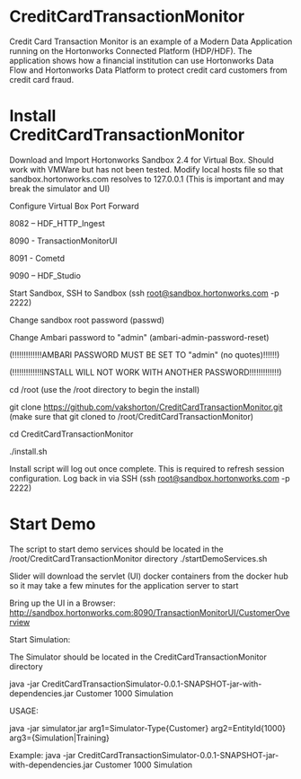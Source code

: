 # CreditCardTransactionMonitor
Credit Card Transaction Monitor is an example of a Modern Data Application running on the Hortonworks Connected Platform (HDP/HDF). The application shows how a financial institution can use Hortonworks Data Flow and Hortonworks Data Platform to protect credit card customers from credit card fraud.

# Install CreditCardTransactionMonitor
Download and Import Hortonworks Sandbox 2.4 for Virtual Box. Should work with VMWare but has not been tested. Modify local hosts file so that sandbox.hortonworks.com resolves to 127.0.0.1 (This is important and may break the simulator and UI) 

Configure Virtual Box Port Forward

8082 – HDF_HTTP_Ingest

8090 - TransactionMonitorUI

8091 - Cometd

9090 – HDF_Studio

Start Sandbox, SSH to Sandbox (ssh root@sandbox.hortonworks.com -p 2222)

Change sandbox root password (passwd)

Change Ambari password to "admin" (ambari-admin-password-reset)
 
(!!!!!!!!!!!!!AMBARI PASSWORD MUST BE SET TO "admin" (no quotes)!!!!!!)

(!!!!!!!!!!!!!INSTALL WILL NOT WORK WITH ANOTHER PASSWORD!!!!!!!!!!!!!)

cd /root (use the /root directory to begin the install)

git clone https://github.com/vakshorton/CreditCardTransactionMonitor.git (make sure that git cloned to /root/CreditCardTransactionMonitor)

cd CreditCardTransactionMonitor

./install.sh

Install script will log out once complete. This is required to refresh session configuration.
Log back in via SSH (ssh root@sandbox.hortonworks.com -p 2222)

# Start Demo
The script to start demo services should be located in the /root/CreditCardTransactionMonitor directory
./startDemoServices.sh

Slider will download the servlet (UI) docker containers from the docker hub so it may take a few minutes for the application server to start

Bring up the UI in a Browser: http://sandbox.hortonworks.com:8090/TransactionMonitorUI/CustomerOverview

Start Simulation:

The Simulator should be located in the CreditCardTransactionMonitor directory

java -jar CreditCardTransactionSimulator-0.0.1-SNAPSHOT-jar-with-dependencies.jar Customer 1000 Simulation

USAGE:

java -jar simulator.jar arg1=Simulator-Type{Customer} arg2=EntityId{1000} arg3={Simulation|Training}

Example:
java -jar CreditCardTransactionSimulator-0.0.1-SNAPSHOT-jar-with-dependencies.jar Customer 1000 Simulation
